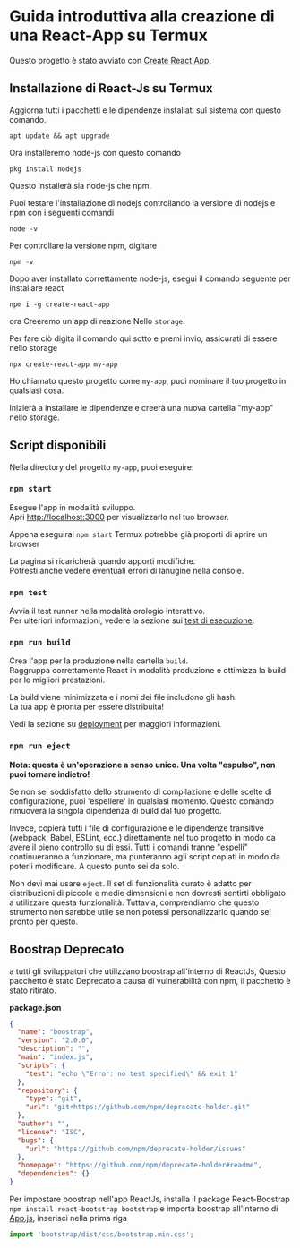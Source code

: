 # Guida introduttiva alla creazione di una React-App su Termux

Questo progetto è stato avviato con [Create React App](https://github.com/facebook/create-react-app).

## Installazione di React-Js su Termux

Aggiorna tutti i pacchetti e le dipendenze installati sul sistema con questo comando.

```
apt update && apt upgrade
```

Ora installeremo node-js con questo comando

```
pkg install nodejs
```

Questo installerà sia node-js che npm.

Puoi testare l'installazione di nodejs controllando la versione di nodejs e npm con i seguenti comandi

```
node -v
```
Per controllare la versione npm, digitare

```
npm -v
```

Dopo aver installato correttamente node-js, esegui il comando seguente per installare react

```
npm i -g create-react-app
```

ora Creeremo un'app di reazione Nello ```storage```.

Per fare ciò digita il comando qui sotto e premi invio, assicurati di essere nello storage

```
npx create-react-app my-app
```

Ho chiamato questo progetto come `my-app`, puoi nominare il tuo progetto in qualsiasi cosa.

Inizierà a installare le dipendenze e creerà una nuova cartella "my-app" nello storage.

## Script disponibili

Nella directory del progetto `my-app`, puoi eseguire:

### `npm start`

Esegue l'app in modalità sviluppo.\
Apri [http://localhost:3000](http://localhost:3000) per visualizzarlo nel tuo browser.

Appena eseguirai `npm start` Termux potrebbe già proporti di aprire un browser


La pagina si ricaricherà quando apporti modifiche.\
Potresti anche vedere eventuali errori di lanugine nella console.
### `npm test`

Avvia il test runner nella modalità orologio interattivo.\
Per ulteriori informazioni, vedere la sezione sui [test di esecuzione](https://facebook.github.io/create-react-app/docs/running-tests).


### `npm run build`

Crea l'app per la produzione nella cartella `build`.\
 Raggruppa correttamente React in modalità produzione e ottimizza la build per le migliori prestazioni.

 La build viene minimizzata e i nomi dei file includono gli hash.\
 La tua app è pronta per essere distribuita!


Vedi la sezione su [deployment](https://facebook.github.io/create-react-app/docs/deployment) per maggiori informazioni.

### `npm run eject`

**Nota: questa è un'operazione a senso unico.  Una volta "espulso", non puoi tornare indietro!**

 Se non sei soddisfatto dello strumento di compilazione e delle scelte di configurazione, puoi 'espellere' in qualsiasi momento.  Questo comando rimuoverà la singola dipendenza di build dal tuo progetto.

 Invece, copierà tutti i file di configurazione e le dipendenze transitive (webpack, Babel, ESLint, ecc.) direttamente nel tuo progetto in modo da avere il pieno controllo su di essi.  Tutti i comandi tranne "espelli" continueranno a funzionare, ma punteranno agli script copiati in modo da poterli modificare.  A questo punto sei da solo.

 Non devi mai usare `eject`.  Il set di funzionalità curato è adatto per distribuzioni di piccole e medie dimensioni e non dovresti sentirti obbligato a utilizzare questa funzionalità.  Tuttavia, comprendiamo che questo strumento non sarebbe utile se non potessi personalizzarlo quando sei pronto per questo.

## Boostrap Deprecato
a tutti gli sviluppatori che utilizzano boostrap all'interno di ReactJs, Questo pacchetto è stato Deprecato a causa di vulnerabilità con npm, il pacchetto è stato ritirato.

**package.json**

```json
{
  "name": "boostrap",
  "version": "2.0.0",
  "description": "",
  "main": "index.js",
  "scripts": {
    "test": "echo \"Error: no test specified\" && exit 1"
  },
  "repository": {
    "type": "git",
    "url": "git+https://github.com/npm/deprecate-holder.git"
  },
  "author": "",
  "license": "ISC",
  "bugs": {
    "url": "https://github.com/npm/deprecate-holder/issues"
  },
  "homepage": "https://github.com/npm/deprecate-holder#readme",
  "dependencies": {}
}
```

Per impostare boostrap nell'app ReactJs, installa il package React-Boostrap
`npm install react-bootstrap bootstrap`
e importa boostrap all'interno di [App.js](src/App.js), inserisci nella prima riga

```js
import 'bootstrap/dist/css/bootstrap.min.css';
```



